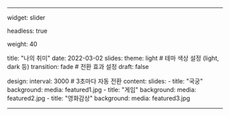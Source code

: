 ---

widget: slider

headless: true

weight: 40

title: "나의 취미"
date: 2022-03-02
slides:
  theme: light       # 테마 색상 설정 (light, dark 등)
  transition: fade   # 전환 효과 설정
draft: false

design:
  interval: 3000   # 3초마다 자동 전환
content:
  slides:
    - title: "국궁"
      background:
        media: featured1.jpg
    - title: "게임"
      background:
        media: featured2.jpg
    - title: "영화감상"
      background:
        media: featured3.jpg

---
